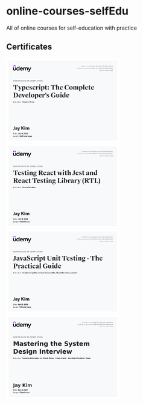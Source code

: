 # online-courses-selfEdu

All of online courses for self-education with practice

## Certificates

<img width ="300px" src="./images//udemy_typescript_certificate.jpeg">
<img width ="300px" src="./images//udemy_testing_certificate.jpeg">
<img width ="300px" src="./images//udemy_javascript-unit-testing_certificate.jpeg">
<img width ="300px" src="./images//udemy_mastering-the-system-design-interview-certificate.jpg">
